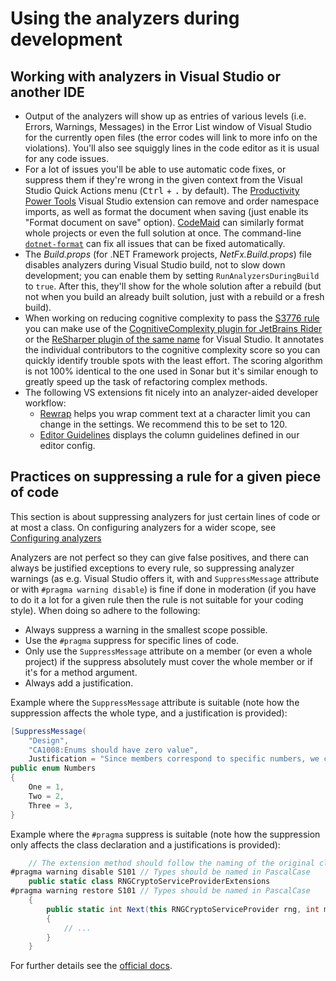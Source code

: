 # Using the analyzers during development

## Working with analyzers in Visual Studio or another IDE

- Output of the analyzers will show up as entries of various levels (i.e. Errors, Warnings, Messages) in the Error List window of Visual Studio for the currently open files (the error codes will link to more info on the violations). You'll also see squiggly lines in the code editor as it is usual for any code issues.
- For a lot of issues you'll be able to use automatic code fixes, or suppress them if they're wrong in the given context from the Visual Studio Quick Actions menu (<kbd>Ctrl</kbd> + <kbd>.</kbd> by default). The [Productivity Power Tools](https://marketplace.visualstudio.com/items?itemName=VisualStudioPlatformTeam.ProductivityPowerPack2017) Visual Studio extension can remove and order namespace imports, as well as format the document when saving (just enable its "Format document on save" option). [CodeMaid](https://marketplace.visualstudio.com/items?itemName=SteveCadwallader.CodeMaid) can similarly format whole projects or even the full solution at once. The command-line [`dotnet-format`](https://github.com/dotnet/format) can fix all issues that can be fixed automatically.
- The _Build.props_ (for .NET Framework projects, _NetFx.Build.props_) file disables analyzers during Visual Studio build, not to slow down development; you can enable them by setting `RunAnalyzersDuringBuild` to `true`. After this, they'll show for the whole solution after a rebuild (but not when you build an already built solution, just with a rebuild or a fresh build).
- When working on reducing cognitive complexity to pass the [S3776 rule](https://rules.sonarsource.com/csharp/RSPEC-3776/) you can make use of the [CognitiveComplexity plugin for JetBrains Rider](https://plugins.jetbrains.com/plugin/12024-cognitivecomplexity) or the [ReSharper plugin of the same name](https://plugins.jetbrains.com/plugin/12391-cognitivecomplexity) for Visual Studio. It annotates the individual contributors to the cognitive complexity score so you can quickly identify trouble spots with the least effort. The scoring algorithm is not 100% identical to the one used in Sonar but it's similar enough to greatly speed up the task of refactoring complex methods.
- The following VS extensions fit nicely into an analyzer-aided developer workflow:
  - [Rewrap](https://marketplace.visualstudio.com/items?itemName=stkb.Rewrap-18980) helps you wrap comment text at a character limit you can change in the settings. We recommend this to be set to 120.
  - [Editor Guidelines](https://marketplace.visualstudio.com/items?itemName=PaulHarrington.EditorGuidelines) displays the column guidelines defined in our editor config.

## Practices on suppressing a rule for a given piece of code

This section is about suppressing analyzers for just certain lines of code or at most a class. On configuring analyzers for a wider scope, see [Configuring analyzers](ConfiguringAnalyzers.md)

Analyzers are not perfect so they can give false positives, and there can always be justified exceptions to every rule, so suppressing analyzer warnings (as e.g. Visual Studio offers it, with and `SuppressMessage` attribute or with `#pragma warning disable`) is fine if done in moderation (if you have to do it a lot for a given rule then the rule is not suitable for your coding style). When doing so adhere to the following:

- Always suppress a warning in the smallest scope possible.
- Use the `#pragma` suppress for specific lines of code.
- Only use the `SuppressMessage` attribute on a member (or even a whole project) if the suppress absolutely must cover the whole member or if it's for a method argument.
- Always add a justification.

Example where the `SuppressMessage` attribute is suitable (note how the suppression affects the whole type, and a justification is provided):

```c#
[SuppressMessage(
    "Design",
    "CA1008:Enums should have zero value",
    Justification = "Since members correspond to specific numbers, we can't have a zero value.")]
public enum Numbers
{
    One = 1,
    Two = 2,
    Three = 3,
}
```

Example where the `#pragma` suppress is suitable (note how the suppression only affects the class declaration and a justifications is provided):

```c#
    // The extension method should follow the naming of the original class.
#pragma warning disable S101 // Types should be named in PascalCase
    public static class RNGCryptoServiceProviderExtensions
#pragma warning restore S101 // Types should be named in PascalCase
    {
        public static int Next(this RNGCryptoServiceProvider rng, int minValue, int maxValue)
        {
            // ...
        }
    }
```

For further details see the [official docs](https://docs.microsoft.com/en-us/visualstudio/code-quality/in-source-suppression-overview).
